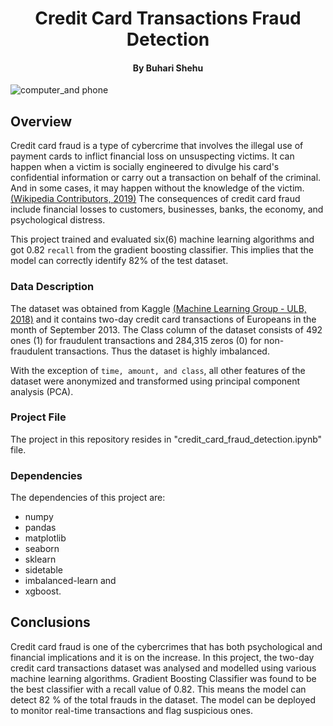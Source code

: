 <h1 align=center>Credit Card Transactions Fraud Detection</h1>
<h4 align=center> By Buhari Shehu</h4>

<img src="https://cdn.pixabay.com/photo/2016/12/19/08/39/mobile-phone-1917737_960_720.jpg" alt="computer_and phone"  >


## Overview
Credit card fraud is a type of cybercrime that involves the illegal use of payment cards to inflict financial loss on unsuspecting victims.  It can happen when a victim is socially engineered to divulge his card's confidential information or carry out a transaction on behalf of the criminal. And in some cases, it may happen without the knowledge of the victim.[ (Wikipedia Contributors, 2019)](https://en.wikipedia.org/wiki/Credit_card_fraud) The consequences of credit card fraud include financial losses to customers, businesses, banks, the economy, and psychological distress.

This project trained and evaluated six(6) machine learning algorithms and got 0.82 `recall` from the gradient boosting classifier. This implies that the model can correctly identify 82% of the test dataset.

### Data Description
The dataset was obtained from Kaggle [(Machine Learning Group - ULB, 2018)](https://www.kaggle.com/datasets/mlg-ulb/creditcardfraud) and it contains two-day credit card transactions of Europeans in the month of September 2013. The Class column of the dataset consists of 492 ones (1) for fraudulent transactions and 284,315 zeros (0) for non-fraudulent transactions. Thus the dataset is highly imbalanced.

With the exception of `time, amount, and class`, all other features of the dataset were anonymized and transformed using principal component analysis (PCA).

### Project File
The project in this repository resides in "credit_card_fraud_detection.ipynb" file.

### Dependencies
The dependencies of this project are:
- numpy
- pandas
- matplotlib
- seaborn
- sklearn
- sidetable
- imbalanced-learn and
- xgboost.


## Conclusions
Credit card fraud is one of the cybercrimes that has both psychological and financial implications and it is on the increase. In this project, the two-day credit card transactions dataset was analysed and modelled using various machine learning algorithms. Gradient Boosting Classifier was found to be the best classifier with a recall value of 0.82. This means the model can detect 82 % of the total frauds in the dataset. The model can be deployed to monitor real-time transactions and flag suspicious ones.
